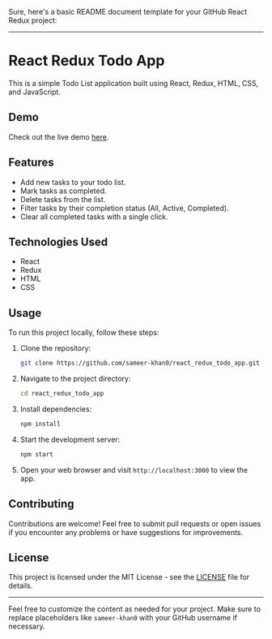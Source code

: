 Sure, here's a basic README document template for your GitHub React Redux project:

---

# React Redux Todo App

This is a simple Todo List application built using React, Redux, HTML, CSS, and JavaScript.

## Demo

Check out the live demo [here](https://sameer-khan0.github.io/react_redux_todo_app/).

## Features

- Add new tasks to your todo list.
- Mark tasks as completed.
- Delete tasks from the list.
- Filter tasks by their completion status (All, Active, Completed).
- Clear all completed tasks with a single click.

## Technologies Used

- React
- Redux
- HTML
- CSS

## Usage

To run this project locally, follow these steps:

1. Clone the repository:

   ```bash
   git clone https://github.com/sameer-khan0/react_redux_todo_app.git
   ```

2. Navigate to the project directory:

   ```bash
   cd react_redux_todo_app
   ```

3. Install dependencies:

   ```bash
   npm install
   ```

4. Start the development server:

   ```bash
   npm start
   ```

5. Open your web browser and visit `http://localhost:3000` to view the app.

## Contributing

Contributions are welcome! Feel free to submit pull requests or open issues if you encounter any problems or have suggestions for improvements.

## License

This project is licensed under the MIT License - see the [LICENSE](LICENSE) file for details.

---

Feel free to customize the content as needed for your project. Make sure to replace placeholders like `sameer-khan0` with your GitHub username if necessary.
